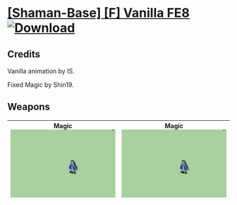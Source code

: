 # [\[Shaman-Base\] \[F\] Vanilla FE8](./) [![Download](https://img.shields.io/badge/Download-%5BShaman--Base%5D%20%5BF%5D%20Vanilla%20FE8-red)](https://minhaskamal.github.io/DownGit/#/home?url=https://github.com/Klokinator/FE-Repo/tree/main/Battle%20Animations/Magi%20-%20Dark-Type/%5BShaman-Base%5D%20%5BF%5D%20Vanilla%20FE8)
## Credits

Vanilla animation by IS.

Fixed Magic by Shin19.

## Weapons

| <b>Magic</b><br/><img alt="Magic animation" src="./6.%20Magic%20(FE8)/Magic.gif"/> | <b>Magic</b><br/><img alt="Magic animation" src="./6.%20Magic%20(Fixed)/Magic.gif"/> |
| :---: | :---: |
